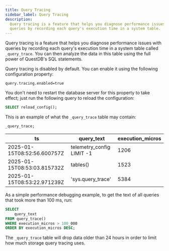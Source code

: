 ```yaml
---
title: Query Tracing
sidebar_label: Query Tracing
description:
  Query tracing is a feature that helps you diagnose performance issues with
  queries by recording each query's execution time in a system table.
---
```


Query tracing is a feature that helps you diagnose performance issues with
queries by recording each query's execution time in a system table called
`_query_trace`. You can then analyze the data in this table using the full power
of QuestDB's SQL statements.

Query tracing is disabled by default. You can enable it using the following
configuration property:

```text
query.tracing.enabled=true
```

You don't need to restart the database server for this property to take effect;
just run the following query to reload the configuration:

```sql
SELECT reload_config();
```

This is an example of what the `_query_trace` table may contain:

```sql
_query_trace;
```

|             ts              |        query_text         | execution_micros |
| --------------------------- | ------------------------- | ---------------- |
| 2025-01-15T08:52:56.600757Z | telemetry_config LIMIT -1 |             1206 |
| 2025-01-15T08:53:03.815732Z | tables()                  |             1523 |
| 2025-01-15T08:53:22.971239Z | 'sys.query_trace'         |             5384 |

As a simple performance debugging example, to get the text of all queries that
took more than 100 ms, run:

```sql
SELECT 
    query_text 
FROM query_trace() 
WHERE execution_micros > 100_000
ORDER BY execution_micros DESC;
```

The `_query_trace` table will drop data older than 24 hours in order to limit
how much storage query tracing uses.

